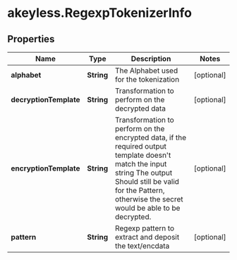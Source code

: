 # akeyless.RegexpTokenizerInfo

## Properties

Name | Type | Description | Notes
------------ | ------------- | ------------- | -------------
**alphabet** | **String** | The Alphabet used for the tokenization | [optional] 
**decryptionTemplate** | **String** | Transformation to perform on the decrypted data | [optional] 
**encryptionTemplate** | **String** | Transformation to perform on the encrypted data, if the required output template doesn&#39;t match the input string The output Should still be valid for the Pattern, otherwise the secret would be able to be decrypted. | [optional] 
**pattern** | **String** | Regexp pattern to extract and deposit the text/encdata | [optional] 



